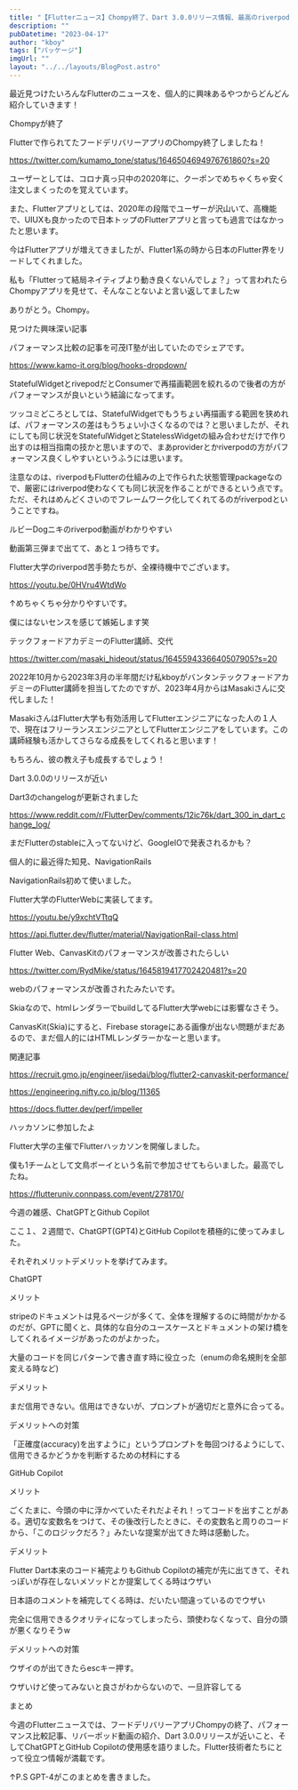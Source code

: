 ```yaml
---
title: "【Flutterニュース】Chompy終了、Dart 3.0.0リリース情報、最高のriverpod解説動画、ChatGPTとGitHub Copilotの実践レビューほか【2023年4月17日】"
description: ""
pubDatetime: "2023-04-17"
author: "kboy"
tags: ["パッケージ"]
imgUrl: ""
layout: "../../layouts/BlogPost.astro"
---
```



最近見つけたいろんなFlutterのニュースを、個人的に興味あるやつからどんどん紹介していきます！



Chompyが終了



Flutterで作られてたフードデリバリーアプリのChompy終了しましたね！




https://twitter.com/kumamo_tone/status/1646504694976761860?s=20




ユーザーとしては、コロナ真っ只中の2020年に、クーポンでめちゃくちゃ安く注文しまくったのを覚えています。



また、Flutterアプリとしては、2020年の段階でユーザーが沢山いて、高機能で、UIUXも良かったので日本トップのFlutterアプリと言っても過言ではなかったと思います。



今はFlutterアプリが増えてきましたが、Flutter1系の時から日本のFlutter界をリードしてくれました。



私も「Flutterって結局ネイティブより動き良くないんでしょ？」って言われたらChompyアプリを見せて、そんなことないよと言い返してましたw



ありがとう。Chompy。



見つけた興味深い記事



パフォーマンス比較の記事を可茂IT塾が出していたのでシェアです。



https://www.kamo-it.org/blog/hooks-dropdown/



StatefulWidgetとrivepodだとConsumerで再描画範囲を絞れるので後者の方がパフォーマンスが良いという結論になってます。



ツッコミどころとしては、StatefulWidgetでもうちょい再描画する範囲を狭めれば、パフォーマンスの差はもうちょい小さくなるのでは？と思いましたが、それにしても同じ状況をStatefulWidgetとStatelessWidgetの組み合わせだけで作り出すのは相当指南の技かと思いますので、まあproviderとかriverpodの方がパフォーマンス良くしやすいというふうには思います。



注意なのは、riverpodもFlutterの仕組みの上で作られた状態管理packageなので、厳密にはriverpod使わなくても同じ状況を作ることができるという点です。ただ、それはめんどくさいのでフレームワーク化してくれてるのがriverpodということですね。



ルビーDogニキのriverpod動画がわかりやすい



動画第三弾まで出てて、あと１つ待ちです。



Flutter大学のriverpod苦手勢たちが、全裸待機中でございます。




https://youtu.be/0HVru4WtdWo




↑めちゃくちゃ分かりやすいです。



僕にはないセンスを感じて嫉妬します笑



テックフォードアカデミーのFlutter講師、交代




https://twitter.com/masaki_hideout/status/1645594336640507905?s=20




2022年10月から2023年3月の半年間だけ私kboyがバンタンテックフォードアカデミーのFlutter講師を担当してたのですが、2023年4月からはMasakiさんに交代しました！



MasakiさんはFlutter大学も有効活用してFlutterエンジニアになった人の１人で、現在はフリーランスエンジニアとしてFlutterエンジニアをしています。この講師経験も活かしてさらなる成長をしてくれると思います！



もちろん、彼の教え子も成長するでしょう！



Dart 3.0.0のリリースが近い



Dart3のchangelogが更新されました




https://www.reddit.com/r/FlutterDev/comments/12ic76k/dart_300_in_dart_change_log/




まだFlutterのstableに入ってないけど、GoogleIOで発表されるかも？



個人的に最近得た知見、NavigationRails



NavigationRails初めて使いました。



Flutter大学のFlutterWebに実装してます。




https://youtu.be/y9xchtVTtqQ




https://api.flutter.dev/flutter/material/NavigationRail-class.html



Flutter Web、CanvasKitのパフォーマンスが改善されたらしい




https://twitter.com/RydMike/status/1645819417702420481?s=20




webのパフォーマンスが改善されたみたいです。



Skiaなので、htmlレンダラーでbuildしてるFlutter大学webには影響なさそう。



CanvasKit(Skia)にすると、Firebase storageにある画像が出ない問題がまだあるので、まだ個人的にはHTMLレンダラーかなーと思います。



関連記事



https://recruit.gmo.jp/engineer/jisedai/blog/flutter2-canvaskit-performance/



https://engineering.nifty.co.jp/blog/11365



https://docs.flutter.dev/perf/impeller



ハッカソンに参加したよ



Flutter大学の主催でFlutterハッカソンを開催しました。



僕も1チームとして文鳥ボーイという名前で参加させてもらいました。最高でしたね。



https://flutteruniv.connpass.com/event/278170/



今週の雑感、ChatGPTとGithub Copilot



ここ１、２週間で、ChatGPT(GPT4)とGitHub Copilotを積極的に使ってみました。



それぞれメリットデメリットを挙げてみます。



ChatGPT



メリット




stripeのドキュメントは見るページが多くて、全体を理解するのに時間がかかるのだが、GPTに聞くと、具体的な自分のユースケースとドキュメントの架け橋をしてくれるイメージがあったのがよかった。



大量のコードを同じパターンで書き直す時に役立った（enumの命名規則を全部変える時など)




デメリット




まだ信用できない。信用はできないが、プロンプトが適切だと意外に合ってる。




デメリットへの対策




「正確度(accuracy)を出すように」というプロンプトを毎回つけるようにして、信用できるかどうかを判断するための材料にする




GitHub Copilot



メリット




ごくたまに、今頭の中に浮かべていたそれだよそれ！ってコードを出すことがある。適切な変数名をつけて、その後改行したときに、その変数名と周りのコードから、「このロジックだろ？」みたいな提案が出てきた時は感動した。




デメリット




Flutter Dart本来のコード補完よりもGithub Copilotの補完が先に出てきて、それっぽいが存在しないメソッドとか提案してくる時はウザい



日本語のコメントを補完してくる時は、だいたい間違っているのでウザい



完全に信用できるクオリティになってしまったら、頭使わなくなって、自分の頭が悪くなりそうw




デメリットへの対策




ウザイのが出てきたらescキー押す。



ウザいけど使ってみないと良さがわからないので、一旦許容してる




まとめ



今週のFlutterニュースでは、フードデリバリーアプリChompyの終了、パフォーマンス比較記事、リバーポッド動画の紹介、Dart 3.0.0リリースが近いこと、そしてChatGPTとGitHub Copilotの使用感を語りました。Flutter技術者たちにとって役立つ情報が満載です。



↑P.S GPT-4がこのまとめを書きました。
